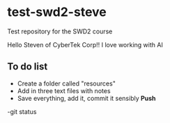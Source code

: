 # test-swd2-steve
Test repository for the SWD2 course

Hello Steven of CyberTek Corp!!
I love working with AI

## To do list

- Create a folder called "resources"
- Add in three text files with notes
- Save everything, add it, commit it sensibly
**Push**

-git status
